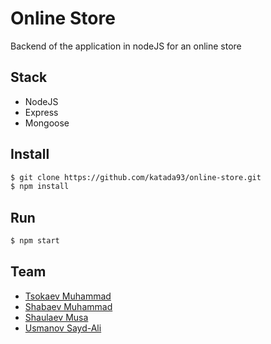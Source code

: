 # Online Store

Backend of the application in nodeJS for an online store

## Stack

- NodeJS
- Express
- Mongoose

## Install

```bash
$ git clone https://github.com/katada93/online-store.git
$ npm install
```

## Run

```bash
$ npm start
```

## Team

- [Tsokaev Muhammad](https://github.com/katada93)
- [Shabaev Muhammad](https://github.com/shabaevm)
- [Shaulaev Musa](https://github.com/shaulaev)
- [Usmanov Sayd-Ali](https://github.com/SaydAliUsmanov)
